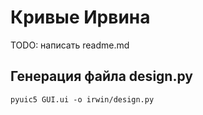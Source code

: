 # Кривые Ирвина
TODO: написать readme.md

## Генерация файла design.py
```shell script
pyuic5 GUI.ui -o irwin/design.py
```
